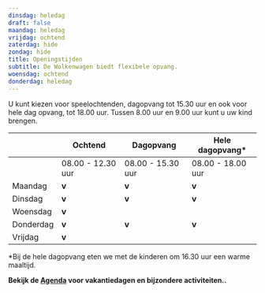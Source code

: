 ```yaml
---
dinsdag: heledag
draft: false
maandag: heledag
vrijdag: ochtend
zaterdag: hide
zondag: hide
title: Openingstijden
subtitle: De Wolkenwagen biedt flexibele opvang.
woensdag: ochtend
donderdag: heledag
---
```

U kunt kiezen voor speelochtenden, dagopvang tot 15.30 uur en ook voor hele dag opvang, tot 18.00 uur. Tussen 8.00 uur en 9.00 uur kunt u uw kind brengen. 

|           | Ochtend           | Dagopvang         | Hele dagopvang*   |
| --------- | ----------------- | ----------------- | ----------------- |
|           | 08.00 - 12.30 uur | 08.00 - 15.30 uur | 08.00 - 18.00 uur |
| Maandag   | **v**             | **v**             | **v**             |
| Dinsdag   | **v**             | **v**             | **v**             |
| Woensdag  | **v**             |                   |                   |
| Donderdag | **v**             | **v**             | **v**             |
| Vrijdag   | **v**             |                   |                   |

\*Bij de hele dagopvang eten we met de kinderen om 16.30 uur een warme maaltijd.

**Bekijk de [Agenda](/agenda) voor vakantiedagen en bijzondere activiteiten..**